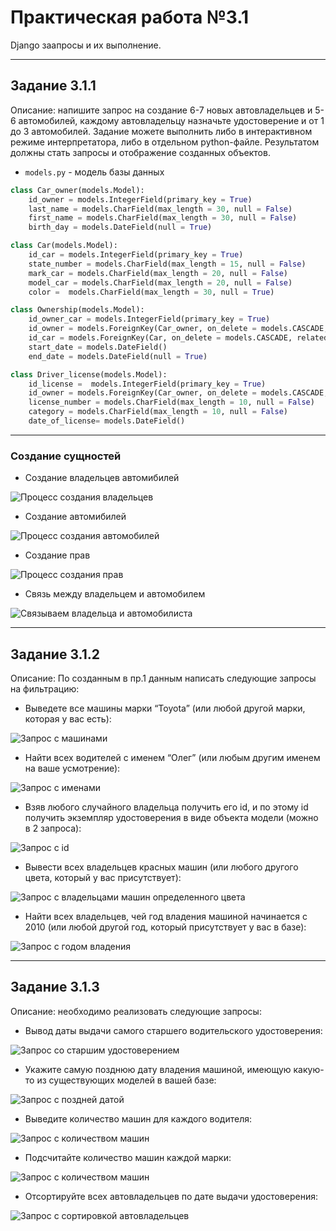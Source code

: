 # **Практическая работа №3.1**
Django заапросы и их выполнение.

-------------------------

## **Задание 3.1.1**
Описание: напишите запрос на создание 6-7 новых автовладельцев и 5-6 автомобилей, каждому автовладельцу назначьте удостоверение и от 1 до 3 автомобилей. Задание можете выполнить либо в интерактивном режиме интерпретатора, либо в отдельном python-файле. Результатом должны стать запросы и отображение созданных объектов.

* `models.py` - модель базы данных
```python
class Car_owner(models.Model):
    id_owner = models.IntegerField(primary_key = True)
    last_name = models.CharField(max_length = 30, null = False)
    first_name = models.CharField(max_length = 30, null = False)
    birth_day = models.DateField(null = True)

class Car(models.Model):
    id_car = models.IntegerField(primary_key = True)
    state_number = models.CharField(max_length = 15, null = False)
    mark_car = models.CharField(max_length = 20, null = False)
    model_car = models.CharField(max_length = 20, null = False)
    color =  models.CharField(max_length = 30, null = True)

class Ownership(models.Model):
    id_owner_car = models.IntegerField(primary_key = True)
    id_owner = models.ForeignKey(Car_owner, on_delete = models.CASCADE, related_name='owner')
    id_car = models.ForeignKey(Car, on_delete = models.CASCADE, related_name='car')
    start_date = models.DateField()
    end_date = models.DateField(null = True)

class Driver_license(models.Model):
    id_license =  models.IntegerField(primary_key = True)
    id_owner = models.ForeignKey(Car_owner, on_delete = models.CASCADE, related_name='car_owner')
    license_number = models.CharField(max_length = 10, null = False)
    category = models.CharField(max_length = 10, null = False)
    date_of_license= models.DateField()
```

-------------------------

### Создание сущностей 

* Создание владельцев автомибилей 

![Процесс создания владельцев](https://sun9-north.userapi.com/sun9-88/s/v1/ig2/8Wj9MQ-W4qQMSEGOf1mN2UYe5fnXuzbGywb6t3a7bXwI0o7mE1xvUPRB2d7BYjXKHEYPT67ctInbCj2hK4GBpDWA.jpg?size=1468x220&quality=96&type=album)

* Создание автомибилей 

![Процесс создания автомобилей](https://sun9-north.userapi.com/sun9-81/s/v1/ig2/xQJ0X7hd46gJqGYnjyInGvthbEBVW86NB1JZ-rk4R5zVVdR5bEw3FuDh8qn-wgG4GaHl4fU-zRMkVCUn9ioYP851.jpg?size=1454x167&quality=96&type=album)

* Создание прав 

![Процесс создания прав](https://sun9-west.userapi.com/sun9-46/s/v1/ig2/WF9OAU5YY1yra3Cb5DTB2xra7nheVyz3z-TEU15NRMXP_UCwMOv2TBvFY6bY-vCiq99WEndwRjbqRPaaZl8ZKgUc.jpg?size=1499x290&quality=96&type=album)

* Связь между владельцем и автомобилем 

![Связываем владельца и автомобилиста](https://sun9-north.userapi.com/sun9-81/s/v1/ig2/6vWL-HIJyNHWpu3PkRY8AJF47sDQK5mHCcDGiSJ8hcQZkFILkoXvAWzl_tyPtMcDD1AAewsmsZjqzKeLTrtbCCOY.jpg?size=1480x295&quality=96&type=album)

-------------------------

## **Задание 3.1.2**
Описание: По созданным в пр.1 данным написать следующие запросы на фильтрацию:


* Выведете все машины марки “Toyota” (или любой другой марки, которая у вас есть):

![Запрос с машинами](https://sun9-north.userapi.com/sun9-86/s/v1/ig2/jjszv9yj9pd8NQE9UN9CMPc2fB7ZalKwZKGW1OTRqdussL49SL4OSpQuBjMlMNCVyuK26ehtBWTPNxhCKC1ohBJo.jpg?size=495x56&quality=96&type=album)


* Найти всех водителей с именем “Олег” (или любым другим именем на ваше усмотрение):

![Запрос с именами](https://sun9-west.userapi.com/sun9-56/s/v1/ig2/KtcmJ4VJ_yoHRwv2NoBz3z6O1T6ad4tvT62VtwNkCrOiv5QretFSQQ_mepY_VIBkYyMD5evK2r8BqxLM6DtzNXU-.jpg?size=579x55&quality=96&type=album)

* Взяв любого случайного владельца получить его id, и по этому id получить экземпляр удостоверения в виде объекта модели (можно в 2 запроса):

![Запрос с id](https://sun9-west.userapi.com/sun9-7/s/v1/ig2/93NnUGlxCGNxRJRsei0AhBOzL1WvIz3SfZeSjWXA8iH6oWKu3drXiZCDfrwkAg0MKJvoT0NZHizNVRjAyR1zsLL6.jpg?size=928x50&quality=96&type=album)

* Вывести всех владельцев красных машин (или любого другого цвета, который у вас присутствует):

![Запрос с владельцами машин определенного цвета](https://sun9-east.userapi.com/sun9-75/s/v1/ig2/kp6_lGmBKqDT4qk-EtjUYU4P8ldKcOYmO3LhsN32kMm5ZPET81qf-mIr5VFsNIE6UXQv6mNfQHaJUtqkO_F75OM1.jpg?size=989x59&quality=96&type=album)

* Найти всех владельцев, чей год владения машиной начинается с 2010 (или любой другой год, который присутствует у вас в базе):

![Запрос с годом владения](https://sun9-west.userapi.com/sun9-52/s/v1/ig2/Z6tHPdO5B4TDtT-sx4FE6bw1uSvw8fhB_PfAZbtYjP7vzYc3VOGve4ncdUZfHE5BzrBpqiQAZJBkH4swfu0Db6Xz.jpg?size=1331x53&quality=96&type=album)

-------------------------

## **Задание 3.1.3**

Описание: необходимо реализовать следующие запросы:

* Вывод даты выдачи самого старшего водительского удостоверения:

![Запрос со старшим удостоверением](https://sun9-west.userapi.com/sun9-63/s/v1/ig2/Zd2BjN1ydeacIiOHqsXkPUxxQwszd3luvnu88I4leibhv2BRHoW1N9Txv7HqnmRKZYxoZ3KDGmFhWr2AKH0OIGWG.jpg?size=875x79&quality=96&type=album)


* Укажите самую позднюю дату владения машиной, имеющую какую-то из существующих моделей в вашей базе:

![Запрос с поздней датой](https://sun9-west.userapi.com/sun9-65/s/v1/ig2/1ThPPBiFiteYu3IwAMCw5DCQVfMJsJ7OW9opAg0zxPjbwiiz0sIlAOFr1kQ-vqSnVKfaN1oQQMRAkTT-raqJZmoS.jpg?size=746x47&quality=96&type=album)

* Выведите количество машин для каждого водителя:

![Запрос с количеством машин](https://sun9-north.userapi.com/sun9-82/s/v1/ig2/RBtbp0VMnwxy86W3AH_GhheXMtsmdlUOF2sVpWWdlc0Fsw9b-jQZLvypd02XN5ccOAFjV2sC7ulRlr26ESI1QGd9.jpg?size=1474x88&quality=96&type=album)

* Подсчитайте количество машин каждой марки:

![Запрос с количеством машин](https://sun9-west.userapi.com/sun9-56/s/v1/ig2/DpuUFCUZvP5DTiuj8zCL8mseKO2imnePp9lzCczGD6jBAW1ulA6DHNSfKaqh_OEju3KAwzGaUC39rK4MXe3XBCol.jpg?size=1484x78&quality=96&type=album)

* Отсортируйте всех автовладельцев по дате выдачи удостоверения:

![Запрос с сортировкой автовладельцев](https://sun9-west.userapi.com/sun9-15/s/v1/ig2/XodPjyzaPrfbhZ2-_3RU_dpRvwiPR8DM9YD3jutAkx7LymfDYALGXj6E0wPahWFNhJ-Q-gqhp21ifviU_fWh2YBS.jpg?size=1318x60&quality=96&type=album) 